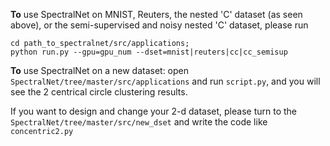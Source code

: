 **To** use SpectralNet on MNIST, Reuters, the nested 'C' dataset (as seen above), or the semi-supervised and noisy nested 'C' dataset, please run

```
cd path_to_spectralnet/src/applications; 
python run.py --gpu=gpu_num --dset=mnist|reuters|cc|cc_semisup
```
**To** use SpectralNet on a new dataset: 
open `SpectralNet/tree/master/src/applications` and run `script.py`, and you will see the 2 centrical circle clustering results.

If you want to design and change your 2-d dataset, please turn to the `SpectralNet/tree/master/src/new_dset` and write the code like `concentric2.py`